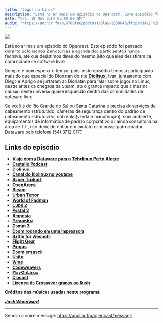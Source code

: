 ```yaml
---
title: "Jogos no Linux"
description: "Está no ar mais um episódio do Opencast. Este episódio foi pensado durante pelo menos 2 anos, mas a agenda dos participantes nunca fechava, até que de..."
date: "Fri, 28 Nov 2014 05:00:00 GMT"
audio: "https://anchor.fm/s/9789fe8/podcast/play/2639845/https%3A%2F%2Fd3ctxlq1ktw2nl.cloudfront.net%2Fproduction%2F2019-2-14%2F11310878-44100-2-262997b998ac6.mp3"
---
```


![](https://d3sv2eduhewoas.cloudfront.net/episode/image/713592ebeba347a7a375ab7595486e3b.jpg)


Está no ar mais um episódio do Opencast. Este episódio foi pensado durante pelo menos 2 anos, mas a agenda dos participantes nunca fechava, até que desistimos deles do mesmo jeito que eles desistiram da comunidade de software livre.


Sempre é bom esperar o tempo, pois neste episódio temos a participação mais do que especial do Dionatan do site [**Diolinux.**](http://www.diolinux.com.br/) Ivan, juntamente com Diego e Aprígio se juntaram ao Dionatan para falar sobre jogos no Linux, desde antes da chegada da Steam, até o grande impacto que a mesma causou neste universo quase esquecido dentro das comunidades de software livre.


Se você é do Rio Grande do Sul ou Santa Catarina e precisa de serviços de cabeamento estruturado, câmeras de segurança dentro do padrão de cabeamento estruturado, nobreaks(venda e manutenção), som ambiente, equipamentos de informática de padrão corporativo ou ainda consultoria na área de T.I., não deixe de entrar em contato com nosso patrocinador Dataware pelo telefone (54) 3712 0177.


**Links do episódio**
---------------------


* [**Viaje com a Dataware para o Tchelinux Porto Alegre**](http://tchelinux.dataware.com.br/)
* [**Castalio Podcast**](http://www.castalio.info/)
* [**Diolinux**](http://www.diolinux.com.br/)
* [**Canal do Diolinux no youtube**](http://www.diolinux.com.br/search/label/Video)
* [**Super Tuxkart**](http://supertuxkart.sourceforge.net/)
* [**OpenArena**](http://openarena.ws/smfnews.php)
* [**Steam**](http://store.steampowered.com/)
* [**Urban Terror**](http://www.urbanterror.info/home/)
* [**World of Padman**](http://worldofpadman.net/)
* [**Cube 2**](http://sauerbraten.org/)
* [**Postal 2**](http://store.steampowered.com/agecheck/app/223470/?l=portuguese)
* [**Amnesia**](http://www.diolinux.com.br/2013/06/amnesia-dark-descent-o-jogo-mais-assustador-do-mundo-horror-linux.html)
* [**Penumbra**](http://www.penumbragame.com/ageGate.php)
* **Domm 3**
* [**Doom rodando em uma impressora**](http://www.tecmundo.com.br/video-game-e-jogos/63058-vulnerabilidade-hacker-impressora-canon-rodar-nostalgico-fps-doom.htm)
* [**Battle for Wesnoth**](http://www.wesnoth.org/)
* [**Flight Gear**](http://www.br.flightgear.org/)
* [**Pingus**](http://pingus.seul.org/welcome.html)
* [**Doom em ascii**](https://www.youtube.com/watch?v=s15eJ9WMfVg)
* [**Unity**](http://unity3d.com/)
* [**Wine**](http://winehq.org/)
* [**Codeweavers**](http://www.codeweavers.com/)
* [**PlayOnLinux**](https://www.playonlinux.com/en/)
* [**Diocast**](http://www.diolinux.com.br/search/label/DioCast)
* [**Licença do Crossover graças ao Bush**](https://www.codeweavers.com/about/general/press/20081027/)


**Créditos das músicas usadas neste programa:**  

[***Josh Woodward***](http://joshwoodward.com/)



--- 

Send in a voice message: https://anchor.fm/opencast/message
